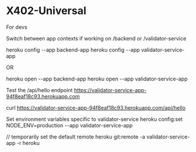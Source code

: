 # X402-Universal


For devs

Switch between app contexts if working on /backend or /validator-service

heroku config --app backend-app
heroku config --app validator-service-app

OR

heroku open --app backend-app
heroku open --app validator-service-app


Test the /api/hello endpoint
https://validator-service-app-94f8eaf18c93.herokuapp.com

curl https://validator-service-app-94f8eaf18c93.herokuapp.com/api/hello

Set environment variables specific to validator-service
heroku config:set NODE_ENV=production --app validator-service-app

// temporarily set the default remote
heroku git:remote -a validator-service-app -r heroku